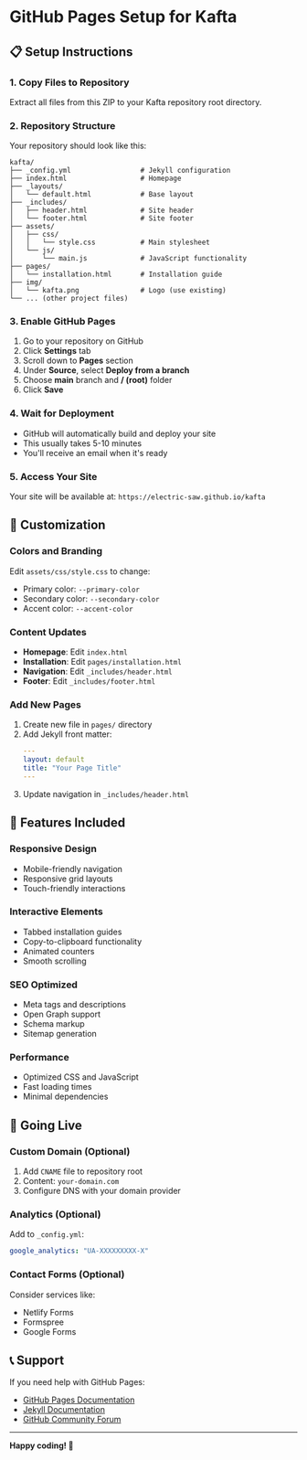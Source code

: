 # GitHub Pages Setup for Kafta

## 📋 Setup Instructions

### 1. Copy Files to Repository
Extract all files from this ZIP to your Kafta repository root directory.

### 2. Repository Structure
Your repository should look like this:
```
kafta/
├── _config.yml                 # Jekyll configuration
├── index.html                  # Homepage
├── _layouts/
│   └── default.html            # Base layout
├── _includes/
│   ├── header.html             # Site header
│   └── footer.html             # Site footer
├── assets/
│   ├── css/
│   │   └── style.css           # Main stylesheet
│   └── js/
│       └── main.js             # JavaScript functionality
├── pages/
│   └── installation.html       # Installation guide
├── img/
│   └── kafta.png               # Logo (use existing)
└── ... (other project files)
```

### 3. Enable GitHub Pages
1. Go to your repository on GitHub
2. Click **Settings** tab
3. Scroll down to **Pages** section
4. Under **Source**, select **Deploy from a branch**
5. Choose **main** branch and **/ (root)** folder
6. Click **Save**

### 4. Wait for Deployment
- GitHub will automatically build and deploy your site
- This usually takes 5-10 minutes
- You'll receive an email when it's ready

### 5. Access Your Site
Your site will be available at:
`https://electric-saw.github.io/kafta`

## 🎨 Customization

### Colors and Branding
Edit `assets/css/style.css` to change:
- Primary color: `--primary-color`
- Secondary color: `--secondary-color`
- Accent color: `--accent-color`

### Content Updates
- **Homepage**: Edit `index.html`
- **Installation**: Edit `pages/installation.html`
- **Navigation**: Edit `_includes/header.html`
- **Footer**: Edit `_includes/footer.html`

### Add New Pages
1. Create new file in `pages/` directory
2. Add Jekyll front matter:
   ```yaml
   ---
   layout: default
   title: "Your Page Title"
   ---
   ```
3. Update navigation in `_includes/header.html`

## 🔧 Features Included

### Responsive Design
- Mobile-friendly navigation
- Responsive grid layouts
- Touch-friendly interactions

### Interactive Elements
- Tabbed installation guides
- Copy-to-clipboard functionality
- Animated counters
- Smooth scrolling

### SEO Optimized
- Meta tags and descriptions
- Open Graph support
- Schema markup
- Sitemap generation

### Performance
- Optimized CSS and JavaScript
- Fast loading times
- Minimal dependencies

## 🚀 Going Live

### Custom Domain (Optional)
1. Add `CNAME` file to repository root
2. Content: `your-domain.com`
3. Configure DNS with your domain provider

### Analytics (Optional)
Add to `_config.yml`:
```yaml
google_analytics: "UA-XXXXXXXXX-X"
```

### Contact Forms (Optional)
Consider services like:
- Netlify Forms
- Formspree
- Google Forms

## 📞 Support

If you need help with GitHub Pages:
- [GitHub Pages Documentation](https://docs.github.com/en/pages)
- [Jekyll Documentation](https://jekyllrb.com/docs/)
- [GitHub Community Forum](https://github.community/)

---
**Happy coding! 🎉**